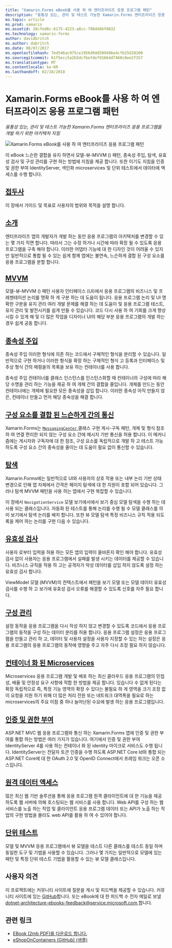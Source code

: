 ```yaml
---
title: "Xamarin.Forms eBook를 사용 하 여 엔터프라이즈 응용 프로그램 패턴"
description: "융통성 있는, 관리 및 테스트 가능한 Xamarin.Forms 엔터프라이즈 응용 프로그램을 개발 하기 위한 아키텍처 지침"
ms.topic: article
ms.prod: xamarin
ms.assetid: 28cfed6c-6175-4223-a8cc-798d40bf0832
ms.technology: xamarin-forms
author: davidbritch
ms.author: dabritch
ms.date: 08/07/2017
ms.openlocfilehash: 7ed546ac975ce1956d94d509486e4cfb25d28100
ms.sourcegitcommit: 61f5ecc5a2b5dcfbefdef91664d7460c0ee2f357
ms.translationtype: MT
ms.contentlocale: ko-KR
ms.lasthandoff: 02/28/2018
---
```

# <a name="enterprise-application-patterns-using-xamarinforms-ebook"></a>Xamarin.Forms eBook를 사용 하 여 엔터프라이즈 응용 프로그램 패턴

_융통성 있는, 관리 및 테스트 가능한 Xamarin.Forms 엔터프라이즈 응용 프로그램을 개발 하기 위한 아키텍처 지침_

![](images/cover-sml.png "Xamarin.Forms eBook를 사용 하 여 엔터프라이즈 응용 프로그램 패턴")

이 eBook 느슨한 결합을 유지 하면서 모델-뷰-MVVM () 패턴, 종속성 주입, 탐색, 유효성 검사 및 구성 관리를 구현 하는 방법에 지침을 제공 합니다. 또한 이기도 지침을 인증 및 권한 부여 IdentityServer, 색인화 microservices 및 단위 테스트에서 데이터에 액세스를 수행 합니다.

## <a name="prefaceprefacemd"></a>[접두사](preface.md)

이 장에서 가이드 및 목표로 사용자의 범위와 목적을 설명 합니다.

## <a name="introductionintroductionmd"></a>[소개](introduction.md)

엔터프라이즈 앱의 개발자가 개발 하는 동안 응용 프로그램의 아키텍처를 변경할 수 있는 몇 가지 직면 합니다. 따라서 그는 수정 하거나 시간에 따라 확장 될 수 있도록 응용 프로그램을 구축 해야 합니다. 이러한 어댑터 기능에 대 한 디자인 것이 어려울 수 있지만 일반적으로 통합 될 수 있는 쉽게 함께 앱에는 불연속, 느슨하게 결합 된 구성 요소를 응용 프로그램을 분할 합니다.

## <a name="mvvmmvvmmd"></a>[MVVM](mvvm.md)

모델-뷰-MVVM () 패턴 사용자 인터페이스 (UI)에서 응용 프로그램의 비즈니스 및 프레젠테이션 논리를 명확 하 게 구분 하는 데 도움이 됩니다. 응용 프로그램 논리 및 UI 명확한 구분을 유지 관리 여러 개발 문제를 해결 하는 데 도움이 및 응용 프로그램 테스트, 유지 관리 및 발전시키를 쉽게 만들 수 있습니다. 코드 다시 사용 하 여 기회를 크게 향상 시킬 수 있게 해 및 더 많은 작업을 디자이너 UI의 해당 부분 응용 프로그램의 개발 하는 경우 쉽게 공동 합니다.

## <a name="dependency-injectiondependency-injectionmd"></a>[종속성 주입](dependency-injection.md)

종속성 주입 이러한 형식에 의존 하는 코드에서 구체적인 형식을 분리할 수 있습니다. 일반적으로 구현 하거나 이러한 형식을 확장 하는 구체적인 형식 고 등록과 인터페이스 및 추상 형식 간의 매핑을의 목록을 보유 하는 컨테이너를 사용 합니다.

종속성 주입 컨테이너를 클래스 인스턴스를 인스턴스화할 때 컨테이너의 구성에 따라 해당 수명을 관리 하는 기능을 제공 하 여 개체 간의 결합을 줄입니다. 개체를 만드는 동안 컨테이너에는 개체에 필요한 모든 종속성을 삽입 합니다. 이러한 종속성 아직 만들지 않은, 컨테이너 만들고 먼저 해당 종속성을 해결 합니다.

## <a name="communicating-between-loosely-coupled-componentscommunicating-between-loosely-coupled-componentsmd"></a>[구성 요소를 결합 된 느슨하게 간의 통신](communicating-between-loosely-coupled-components.md)

Xamarin.Forms는 [ `MessagingCenter` ](https://developer.xamarin.com/api/type/Xamarin.Forms.MessagingCenter/) 클래스 구현 게시-구독 패턴, 개체 및 형식 참조 하 여 연결 편리한 되지 않는 구성 요소 간에 메시지 기반 통신을 허용 합니다. 이 메커니즘에는 게시자와 구독자에 대 한 참조, 구성 요소를 독립적으로 개발 하 고 테스트 가능 하도록 구성 요소 간의 종속성을 줄이는 데 도움이 필요 없이 통신할 수 있습니다.

## <a name="navigationnavigationmd"></a>[탐색](navigation.md)

Xamarin.Forms에는 일반적으로 UI와 사용자의 상호 작용 또는 내부 논리 기반 상태 변경으로 인해 앱 자체에서 간격은 페이지 탐색에 대 한 지원이 포함 되어 있습니다. 그러나 탐색 MVVM 패턴을 사용 하는 앱에서 구현 복잡할 수 있습니다.

이 장에서 `NavigationService` 모델 보기에서에서 보기 중심 모델 탐색을 수행 하는 데 사용 되는 클래스입니다. 자동화 된 테스트를 통해 논리를 수행 될 수 모델 클래스를 의미 보기에서 탐색 논리를 배치 합니다. 또한 뷰 모델 탐색 특정 비즈니스 규칙 적용 되도록을 제어 하는 논리를 구현 다음 수 있습니다.

## <a name="validationvalidationmd"></a>[유효성 검사](validation.md)

사용자 로부터 입력을 허용 하는 모든 앱의 입력이 올바른지 확인 해야 합니다. 유효성 검사 없이 사용자는 응용 프로그램에서 실패를 발생 시키는 데이터를 제공할 수 있습니다. 비즈니스 규칙을 적용 하 고는 공격자가 악성 데이터를 삽입 하지 않도록 설정 하는 유효성 검사 합니다.

ViewModel 모델 (MVVM)의 컨텍스트에서 패턴을 보기 모델 또는 모델 데이터 유효성 검사를 수행 하 고 보기에 유효성 검사 오류를 해결할 수 있도록 신호를 자주 필요 합니다.

## <a name="configuration-managementconfiguration-managementmd"></a>[구성 관리](configuration-management.md)

설정 동작을 응용 프로그램을 다시 작성 하지 않고 변경할 수 있도록 코드에서 응용 프로그램의 동작을 구성 하는 데이터 분리를 허용 합니다. 응용 프로그램 설정은 응용 프로그램을 만들고 관리 하 고, 데이터 및 사용자 설정을 사용자 지정할 수 있는 하는 설정은 응용 프로그램의 응용 프로그램의 동작에 영향을 주고 자주 다시 조정 필요 하지 않습니다.

## <a name="containerized-microservicescontainerized-microservicesmd"></a>[컨테이너 화 된 Microservices](containerized-microservices.md)

Microservices 응용 프로그램 개발 및 배포 하는 최신 클라우드 응용 프로그램의 민첩성, 배율 및 안정성 요구 사항에 적합 한 방법을 제공 합니다. 있습니다 수 없게 된다는 확장 독립적으로 즉, 특정 기능 영역의 확장 수 있다는 불필요 하 게 영역을 크기 조정 없이 요청을 지원 하기 위해 더 많은 처리 전원 또는 네트워크 대역폭을 필요로 하는 microservices의 주요 이점 중 하나 늘어난된 수요에 발생 하는 응용 프로그램입니다.

## <a name="authentication-and-authorizationauthentication-and-authorizationmd"></a>[인증 및 권한 부여](authentication-and-authorization.md)

ASP.NET MVC 웹 응용 프로그램와 통신 하는 Xamarin.Forms 앱에 인증 및 권한 부여를 통합 하는 방법은 여러 가지가 있습니다. 여기에서 인증 및 권한 부여 IdentityServer 4를 사용 하는 컨테이너 화 된 identity 마이크로 서비스도 수행 됩니다. IdentityServer는 전달자 토큰 인증을 수행 하도록 ASP.NET Core Id와 통합 되는 ASP.NET Core에 대 한 OAuth 2.0 및 OpenID Connect에서 프레임 워크는 오픈 소스입니다.

## <a name="accessing-remote-dataaccessing-remote-datamd"></a>[원격 데이터 액세스](accessing-remote-data.md)

많은 최신 웹 기반 솔루션을 통해 응용 프로그램 원격 클라이언트에 대 한 기능을 제공 하도록 웹 서버에 의해 호스팅되는 웹 서비스를 사용 합니다. Web API를 구성 하는 웹 서비스를 노출 하는 작업 및 클라이언트 응용 프로그램 데이터 또는 API가 노출 하는 작업의 구현 방법을 몰라도 web API를 활용 하 여 수 있어야 합니다.

## <a name="unit-testingunit-testingmd"></a>[단위 테스트](unit-testing.md)

모델 및 MVVM 응용 프로그램에서 뷰 모델을 테스트 다른 클래스를 테스트 동일 하며 동일한 도구 및 기법을 사용할 수 있습니다. 그러나 몇 가지는 일반적으로 모델에 있는 패턴 및 특정 단위 테스트 기법을 활용할 수 있는 뷰 모델 클래스입니다.

## <a name="feedback"></a>사용자 의견

이 프로젝트에는 커뮤니티 사이트에 질문을 게시 및 피드백을 제공할 수 있습니다. 커뮤니티 사이트에 있는 [GitHub](https://github.com/dotnet-architecture/eShopOnContainers)합니다. 또는 eBook에 대 한 피드백 수 전자 메일로 보낼 [ dotnet-architecture-ebooks-feedback@service.microsoft.com ](mailto:dotnet-architecture-ebooks-feedback@service.microsoft.com)합니다.


## <a name="related-links"></a>관련 링크

- [EBook (2mb PDF)를 다운로드 합니다.](https://aka.ms/xamarinpatternsebook)
- [eShopOnContainers (GitHub) (샘플)](https://github.com/dotnet-architecture/eShopOnContainers)
